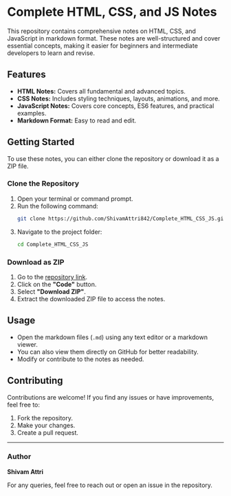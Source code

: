 
# Complete HTML, CSS, and JS Notes

This repository contains comprehensive notes on HTML, CSS, and JavaScript in markdown format. These notes are well-structured and cover essential concepts, making it easier for beginners and intermediate developers to learn and revise.

## Features

- **HTML Notes:** Covers all fundamental and advanced topics.
- **CSS Notes:** Includes styling techniques, layouts, animations, and more.
- **JavaScript Notes:** Covers core concepts, ES6 features, and practical examples.
- **Markdown Format:** Easy to read and edit.

## Getting Started

To use these notes, you can either clone the repository or download it as a ZIP file.

### Clone the Repository

1. Open your terminal or command prompt.
2. Run the following command:
   ```bash
   git clone https://github.com/ShivamAttri842/Complete_HTML_CSS_JS.git
   ```
3. Navigate to the project folder:
   ```bash
   cd Complete_HTML_CSS_JS
   ```

### Download as ZIP

1. Go to the [repository link](https://github.com/ShivamAttri842/Complete_HTML_CSS_JS.git).
2. Click on the **"Code"** button.
3. Select **"Download ZIP"**.
4. Extract the downloaded ZIP file to access the notes.

## Usage

- Open the markdown files (`.md`) using any text editor or a markdown viewer.
- You can also view them directly on GitHub for better readability.
- Modify or contribute to the notes as needed.

## Contributing

Contributions are welcome! If you find any issues or have improvements, feel free to:

1. Fork the repository.
2. Make your changes.
3. Create a pull request.

---

### Author

**Shivam Attri**

For any queries, feel free to reach out or open an issue in the repository.
